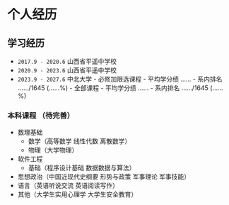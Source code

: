 # 个人经历

## 学习经历

- `2017.9 - 2020.6` 山西省平遥中学校
- `2020.9 - 2023.6` 山西省平遥中学校
- `2023.9 - 2027.6` 中北大学
      - 必修加限选课程
         - 平均学分绩 ……
         - 系内排名 ……/1645 (……%)
      - 全部课程
         - 平均学分绩 ……
         - 系内排名 ……/1645 (……%)


### 本科课程 （待完善）

- 数理基础
    - 数学（高等数学 线性代数 离散数学）
    - 物理（大学物理）
- 软件工程
    - 基础（程序设计基础 数据数据与算法）
- 思想政治（中国近现代史纲要  形势与政策 军事理论 军事技能）
- 语言（英语听说交流 英语阅读写作）
- 其他（大学生实用心理学 大学生安全教育）